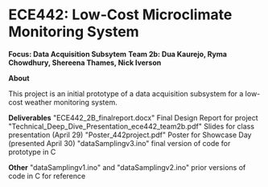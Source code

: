 # ECE442: Low-Cost Microclimate Monitoring System
**Focus: Data Acquisition Subsytem**
**Team 2b: Dua Kaurejo, Ryma Chowdhury, Shereena Thames, Nick Iverson**

**About**

This project is an initial prototype of a data acquisition subsystem for a low-cost weather monitoring system.  

**Deliverables**
"ECE442_2B_finalreport.docx" Final Design Report for project
"Technical_Deep_Dive_Presentation_ece442_team2b.pdf" Slides for class presentation (April 29)
"Poster_442project.pdf" Poster for Showcase Day (presented April 30)
"dataSamplingv3.ino" final version of code for prototype in C 


**Other**
"dataSamplingv1.ino" and "dataSamplingv2.ino" prior versions of code in C for reference




